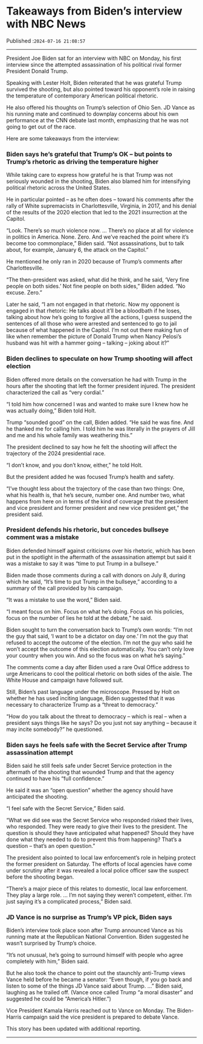 # Takeaways from Biden’s interview with NBC News

Published :`2024-07-16 21:08:57`

---

President Joe Biden sat for an interview with NBC on Monday, his first interview since the attempted assassination of his political rival former President Donald Trump.

Speaking with Lester Holt, Biden reiterated that he was grateful Trump survived the shooting, but also pointed toward his opponent’s role in raising the temperature of contemporary American political rhetoric.

He also offered his thoughts on Trump’s selection of Ohio Sen. JD Vance as his running mate and continued to downplay concerns about his own performance at the CNN debate last month, emphasizing that he was not going to get out of the race.

Here are some takeaways from the interview:

### Biden says he’s grateful that Trump’s OK – but points to Trump’s rhetoric as driving the temperature higher

While taking care to express how grateful he is that Trump was not seriously wounded in the shooting, Biden also blamed him for intensifying political rhetoric across the United States.

He in particular pointed – as he often does – toward his comments after the rally of White supremacists in Charlottesville, Virginia, in 2017, and his denial of the results of the 2020 election that led to the 2021 insurrection at the Capitol.

“Look. There’s so much violence now. … There’s no place at all for violence in politics in America. None. Zero. And we’ve reached the point where it’s become too commonplace,” Biden said. “Not assassinations, but to talk about, for example, January 6, the attack on the Capitol.”

He mentioned he only ran in 2020 because of Trump’s comments after Charlottesville.

“The then-president was asked, what did he think, and he said, ‘Very fine people on both sides.’ Not fine people on both sides,” Biden added. “No excuse. Zero.”

Later he said, “I am not engaged in that rhetoric. Now my opponent is engaged in that rhetoric: He talks about it’ll be a bloodbath if he loses, talking about how he’s going to forgive all the actions, I guess suspend the sentences of all those who were arrested and sentenced to go to jail because of what happened in the Capitol. I’m not out there making fun of like when remember the picture of Donald Trump when Nancy Pelosi’s husband was hit with a hammer going – talking – joking about it?”

### Biden declines to speculate on how Trump shooting will affect election

Biden offered more details on the conversation he had with Trump in the hours after the shooting that left the former president injured. The president characterized the call as “very cordial.”

“I told him how concerned I was and wanted to make sure I knew how he was actually doing,” Biden told Holt.

Trump “sounded good” on the call, Biden added. “He said he was fine. And he thanked me for calling him. I told him he was literally in the prayers of Jill and me and his whole family was weathering this.”

The president declined to say how he felt the shooting will affect the trajectory of the 2024 presidential race.

“I don’t know, and you don’t know, either,” he told Holt.

But the president added he was focused Trump’s health and safety.

“I’ve thought less about the trajectory of the case than two things: One, what his health is, that he’s secure, number one. And number two, what happens from here on in terms of the kind of coverage that the president and vice president and former president and new vice president get,” the president said.

### President defends his rhetoric, but concedes bullseye comment was a mistake

Biden defended himself against criticisms over his rhetoric, which has been put in the spotlight in the aftermath of the assassination attempt but said it was a mistake to say it was “time to put Trump in a bullseye.”

Biden made those comments during a call with donors on July 8, during which he said, “It’s time to put Trump in the bullseye,” according to a summary of the call provided by his campaign.

“It was a mistake to use the word,” Biden said.

“I meant focus on him. Focus on what he’s doing. Focus on his policies, focus on the number of lies he told at the debate,” he said.

Biden sought to turn the conversation back to Trump’s own words: “I’m not the guy that said, ‘I want to be a dictator on day one.’ I’m not the guy that refused to accept the outcome of the election. I’m not the guy who said he won’t accept the outcome of this election automatically. You can’t only love your country when you win. And so the focus was on what he’s saying.”

The comments come a day after Biden used a rare Oval Office address to urge Americans to cool the political rhetoric on both sides of the aisle. The White House and campaign have followed suit.

Still, Biden’s past language under the microscope. Pressed by Holt on whether he has used inciting language, Biden suggested that it was necessary to characterize Trump as a “threat to democracy.”

“How do you talk about the threat to democracy – which is real – when a president says things like he says? Do you just not say anything – because it may incite somebody?” he questioned.

### Biden says he feels safe with the Secret Service after Trump assassination attempt

Biden said he still feels safe under Secret Service protection in the aftermath of the shooting that wounded Trump and that the agency continued to have his “full confidence.”

He said it was an “open question” whether the agency should have anticipated the shooting.

“I feel safe with the Secret Service,” Biden said.

“What we did see was the Secret Service who responded risked their lives, who responded. They were ready to give their lives to the president. The question is should they have anticipated what happened? Should they have done what they needed to do to prevent this from happening? That’s a question – that’s an open question.”

The president also pointed to local law enforcement’s role in helping protect the former president on Saturday. The efforts of local agencies have come under scrutiny after it was revealed a local police officer saw the suspect before the shooting began.

“There’s a major piece of this relates to domestic, local law enforcement. They play a large role. … I’m not saying they weren’t competent, either. I’m just saying it’s a complicated process,” Biden said.

### JD Vance is no surprise as Trump’s VP pick, Biden says

Biden’s interview took place soon after Trump announced Vance as his running mate at the Republican National Convention. Biden suggested he wasn’t surprised by Trump’s choice.

“It’s not unusual, he’s going to surround himself with people who agree completely with him,” Biden said.

But he also took the chance to point out the staunchly anti-Trump views Vance held before he became a senator: “Even though, if you go back and listen to some of the things JD Vance said about Trump. …” Biden said, laughing as he trailed off. (Vance once called Trump “a moral disaster” and suggested he could be “America’s Hitler.”)

Vice President Kamala Harris reached out to Vance on Monday. The Biden-Harris campaign said the vice president is prepared to debate Vance.

This story has been updated with additional reporting.

---

